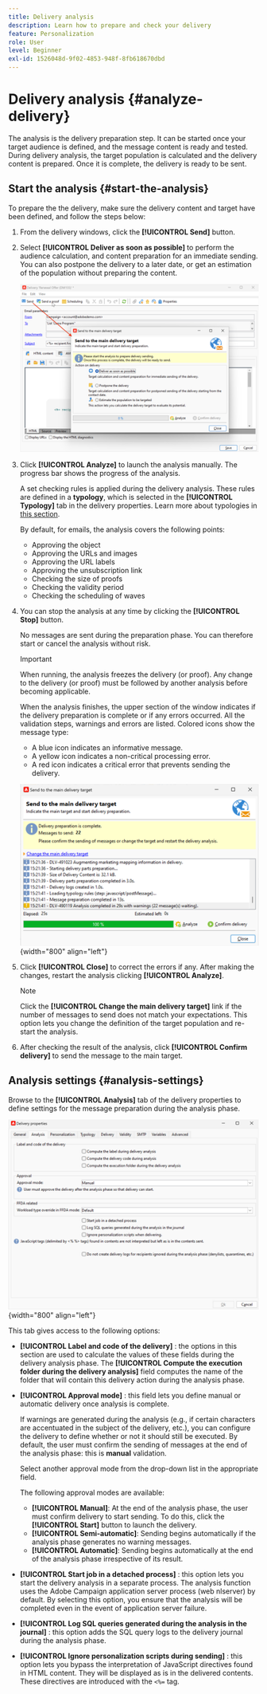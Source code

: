 ```yaml
---
title: Delivery analysis
description: Learn how to prepare and check your delivery
feature: Personalization
role: User
level: Beginner
exl-id: 1526048d-9f02-4853-948f-8fb618670dbd
---
```

# Delivery analysis {#analyze-delivery}

The analysis is the delivery preparation step. It can be started once your target audience is defined, and the message content is ready and tested. During delivery analysis, the target population is calculated and the delivery content is prepared. Once it is complete, the delivery is ready to be sent.

## Start the analysis {#start-the-analysis}

To prepare the the delivery, make sure the delivery content and target have been defined, and follow the steps below:

1. From the delivery windows, click the **[!UICONTROL Send]** button.
1. Select **[!UICONTROL Deliver as soon as possible]** to perform the audience calculation, and content preparation for an immediate sending. You can also postpone the delivery to a later date, or get an estimation of the population without preparing the content.

   ![](assets/delivery-analysis-start.png)

1. Click **[!UICONTROL Analyze]** to launch the analysis manually. The progress bar shows the progress of the analysis.

    A set checking rules is applied during the delivery analysis. These rules are defined in a **typology**, which is selected in the **[!UICONTROL Typology]** tab in the delivery properties. Learn more about typologies in [this section](../../automation/campaign-opt/campaign-typologies.md).
    
    By default, for emails, the analysis covers the following points:

    * Approving the object
    * Approving the URLs and images
    * Approving the URL labels
    * Approving the unsubscription link
    * Checking the size of proofs
    * Checking the validity period
    * Checking the scheduling of waves


1. You can stop the analysis at any time by clicking the **[!UICONTROL Stop]** button.

   No messages are sent during the preparation phase. You can therefore start or cancel the analysis without risk.

   >[!IMPORTANT]
   >
   >When running, the analysis freezes the delivery (or proof). Any change to the delivery (or proof) must be followed by another analysis before becoming applicable.

    When the analysis finishes, the upper section of the window indicates if the delivery preparation is complete or if any errors occurred. All the validation steps, warnings and errors are listed. Colored icons show the message type:

    * A blue icon indicates an informative message.
    * A yellow icon indicates a non-critical processing error.
    * A red icon indicates a critical error that prevents sending the delivery.

    ![](assets/delivery-analysis-results.png){width="800" align="left"}

1. Click **[!UICONTROL Close]** to correct the errors if any. After making the changes, restart the analysis clicking **[!UICONTROL Analyze]**.

    >[!NOTE]
    >
    >Click the **[!UICONTROL Change the main delivery target]** link if the number of messages to send does not match your expectations. This option lets you change the definition of the target population and re-start the analysis.
    >

1. After checking the result of the analysis,  click **[!UICONTROL Confirm delivery]** to send the message to the main target. 


## Analysis settings {#analysis-settings}

Browse to the **[!UICONTROL Analysis]** tab of the delivery properties to define settings for the message preparation during the analysis phase.

![](assets/delivery-properties-analysis-tab.png){width="800" align="left"}

This tab gives access to the following options:

* **[!UICONTROL Label and code of the delivery]** : the options in this section are used to calculate the values of these fields during the delivery analysis phase. The **[!UICONTROL Compute the execution folder during the delivery analysis]** field computes the name of the folder that will contain this delivery action during the analysis phase.

* **[!UICONTROL Approval mode]** : this field lets you define manual or automatic delivery once analysis is complete. 

    If warnings are generated during the analysis (e.g., if certain characters are accentuated in the subject of the delivery, etc.), you can configure the delivery to define whether or not it should still be executed. By default, the user must confirm the sending of messages at the end of the analysis phase: this is **manual** validation.

    Select another approval mode from the drop-down list in the appropriate field.

    The following approval modes are available:

    * **[!UICONTROL Manual]**: At the end of the analysis phase, the user must confirm delivery to start sending. To do this, click the **[!UICONTROL Start]** button to launch the delivery.
    * **[!UICONTROL Semi-automatic]**: Sending begins automatically if the analysis phase generates no warning messages.
    * **[!UICONTROL Automatic]**: Sending begins automatically at the end of the analysis phase irrespective of its result.

* **[!UICONTROL Start job in a detached process]** : this option lets you start the delivery analysis in a separate process. The analysis function uses the Adobe Campaign application server process (web nlserver) by default. By selecting this option, you ensure that the analysis will be completed even in the event of application server failure.
* **[!UICONTROL Log SQL queries generated during the analysis in the journal]** : this option adds the SQL query logs to the delivery journal during the analysis phase.
* **[!UICONTROL Ignore personalization scripts during sending]** : this option lets you bypass the interpretation of JavaScript directives found in HTML content. They will be displayed as is in the delivered contents. These directives are introduced with the `<%=` tag.
